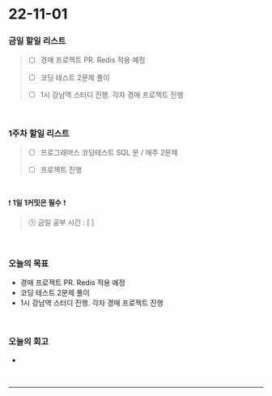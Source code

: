 # 22-11-01

### 금일 할일 리스트
> - [ ]  경매 프로젝트 PR. Redis 적용 예정
>
> - [ ]  코딩 테스트 2문제 풀이 
>
> - [ ]  1시 강남역 스터디 진행. 각자 경매 프로젝트 진행

<br/>

### 1주차 할일 리스트  

> - [ ]  프로그래머스 코딩테스트 SQL 문 / 매주 2문제  
>
> - [ ]  프로젝트 진행

<br/>

❗ **1일 1커밋은 필수** ❗
> 🕒 금일 공부 시간 :  [ ]
  
<br/>

### 오늘의 목표
- 경매 프로젝트 PR. Redis 적용 예정
- 코딩 테스트 2문제 풀이
- 1시 강남역 스터디 진행. 각자 경매 프로젝트 진행

<br>

### 오늘의 회고
- 

<br/>

------------  